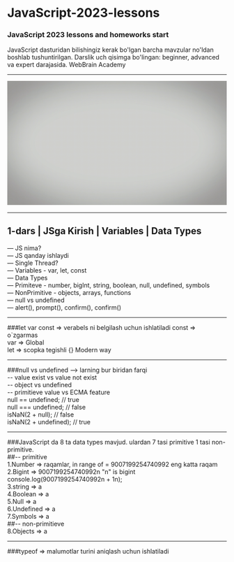 # JavaScript-2023-lessons

### JavaScript 2023 lessons and homeworks start

JavaScript dasturidan bilishingiz kerak bo'lgan barcha mavzular no'ldan boshlab tushuntirilgan. Darslik uch qisimga bo'lingan: beginner, advanced va expert darajasida. WebBrain Academy

<hr>
<img src="./Webbrain.gif" alt="JavaScript">
<hr>
<h2>1-dars | JSga Kirish | Variables | Data Types</h2>

— JS nima? <br>
— JS qanday ishlaydi <br>
— Single Thread? <br>
— Variables - var, let, const <br>
— Data Types <br>
— Primiteve - number, bigInt, string, boolean, null, undefined, symbols <br>
— NonPrimitive - objects, arrays, functions <br>
— null vs undefined <br>
— alert(), prompt(), confirm(), confirm() <br>
<hr>
###let var const => verabels ni belgilash uchun ishlatiladi
const => o`zgarmas <br>
var => Global <br>
let => scopka tegishli {} Modern way <br>
<hr>
###null vs undefined --> larning bur biridan farqi <br>
-- value exist vs value not exist <br>
-- object vs undefined <br>
-- primitieve value vs ECMA feature <br>
null == undefined; // true <br>
null === undefined; // false <br>
isNaN(2 + null); // false <br>
isNaN(2 + undefined); // true <br>
<hr>
###JavaScript da 8 ta data types mavjud. ulardan 7 tasi primitive 1 tasi non-primitive. <br>
##-- primitive <br>
1.Number => raqamlar, in range of = 9007199254740992 eng katta raqam <br>
2.Bigint => 9007199254740992n "n" is bigint <br>
console.log(9007199254740992n + 1n); <br>
3.string => a <br>
4.Boolean => a <br>
5.Null => a  <br>
6.Undefined => a <br>
7.Symbols => a  <br>
##-- non-primitieve <br>
8.Objects => a <br>
<hr>
###typeof => malumotlar turini aniqlash uchun ishlatiladi <br>
